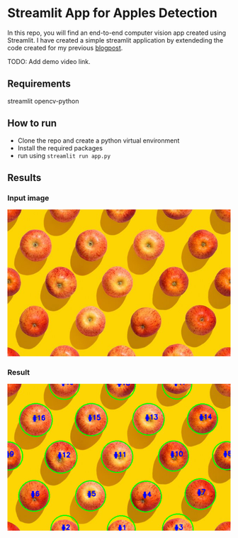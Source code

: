 # Streamlit App for Apples Detection

In this repo, you will find an end-to-end computer vision app created using Streamlit. I have created a simple streamlit application by extendeding the code created for my previous [blogpost](https://shrishailsgajbhar.github.io/post/OpenCV-Apple-detection-counting).

TODO:
Add demo video link.

## Requirements

streamlit
opencv-python

## How to run

* Clone the repo and create a python virtual environment
* Install the required packages
* run using `streamlit run app.py`

## Results

### Input image

![input](images/a2.jpg)

### Result

![result](images/pic2.png)
